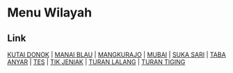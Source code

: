 # Menu Wilayah

## Link

[KUTAI DONOK](https://github.com/gigit-pemilu/pemilu-2024-17-bengkulu/tree/main/pileg-dpr/hitung-suara/sub/17-bengkulu/sub/07-lebong/sub/04-lebong-selatan/sub/2001-kutai-donok)
 | 
[MANAI BLAU](https://github.com/gigit-pemilu/pemilu-2024-17-bengkulu/tree/main/pileg-dpr/hitung-suara/sub/17-bengkulu/sub/07-lebong/sub/04-lebong-selatan/sub/2019-manai-blau)
 | 
[MANGKURAJO](https://github.com/gigit-pemilu/pemilu-2024-17-bengkulu/tree/main/pileg-dpr/hitung-suara/sub/17-bengkulu/sub/07-lebong/sub/04-lebong-selatan/sub/2016-mangkurajo)
 | 
[MUBAI](https://github.com/gigit-pemilu/pemilu-2024-17-bengkulu/tree/main/pileg-dpr/hitung-suara/sub/17-bengkulu/sub/07-lebong/sub/04-lebong-selatan/sub/1004-mubai)
 | 
[SUKA SARI](https://github.com/gigit-pemilu/pemilu-2024-17-bengkulu/tree/main/pileg-dpr/hitung-suara/sub/17-bengkulu/sub/07-lebong/sub/04-lebong-selatan/sub/2014-suka-sari)
 | 
[TABA ANYAR](https://github.com/gigit-pemilu/pemilu-2024-17-bengkulu/tree/main/pileg-dpr/hitung-suara/sub/17-bengkulu/sub/07-lebong/sub/04-lebong-selatan/sub/1003-taba-anyar)
 | 
[TES](https://github.com/gigit-pemilu/pemilu-2024-17-bengkulu/tree/main/pileg-dpr/hitung-suara/sub/17-bengkulu/sub/07-lebong/sub/04-lebong-selatan/sub/1002-tes)
 | 
[TIK JENIAK](https://github.com/gigit-pemilu/pemilu-2024-17-bengkulu/tree/main/pileg-dpr/hitung-suara/sub/17-bengkulu/sub/07-lebong/sub/04-lebong-selatan/sub/2018-tik-jeniak)
 | 
[TURAN LALANG](https://github.com/gigit-pemilu/pemilu-2024-17-bengkulu/tree/main/pileg-dpr/hitung-suara/sub/17-bengkulu/sub/07-lebong/sub/04-lebong-selatan/sub/1005-turan-lalang)
 | 
[TURAN TIGING](https://github.com/gigit-pemilu/pemilu-2024-17-bengkulu/tree/main/pileg-dpr/hitung-suara/sub/17-bengkulu/sub/07-lebong/sub/04-lebong-selatan/sub/2013-turan-tiging)

